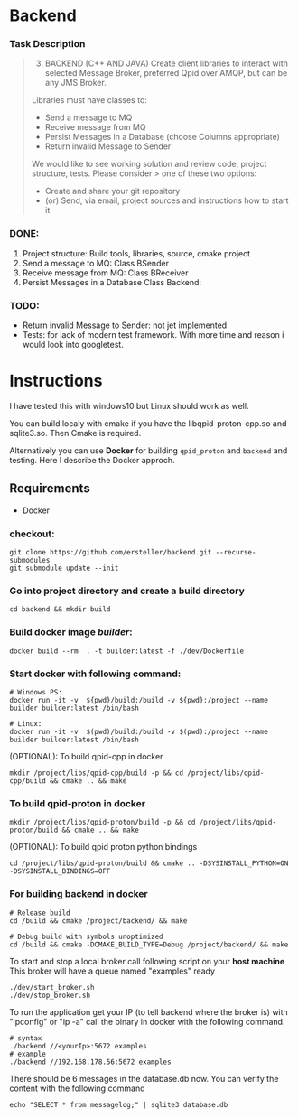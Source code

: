 # Backend
### Task Description 
> 
> 3. BACKEND (C++ AND JAVA) 
> Create client libraries to interact with selected Message Broker, preferred Qpid over AMQP, but can be any JMS Broker.
>  
> Libraries must have classes to: 
> - Send a message to MQ 
> - Receive message from MQ 
> - Persist Messages in a Database (choose Columns appropriate) 
> - Return invalid Message to Sender 
> 
> We would like to see working solution and review code, project structure, tests. Please consider > one of these two options: 
> - Create and share your git repository 
> - (or) Send, via email, project sources and instructions how to start it 

### DONE:
1. Project structure: Build tools, libraries, source, cmake project
1. Send a message to MQ: Class BSender
2. Receive message from MQ: Class BReceiver
3. Persist Messages in a Database Class Backend:

### TODO: 
- Return invalid Message to Sender: not jet implemented 
- Tests: for lack of modern test framework. With more time and reason i would look into googletest.



# Instructions 
I have tested this with windows10 but Linux should work as well. 

You can build localy with cmake if you have the libqpid-proton-cpp.so and sqlite3.so. Then Cmake is required. 

Alternatively you can use **Docker** for building ```qpid_proton``` and ```backend``` and testing. 
Here I describe the Docker approch. 

## Requirements
- Docker

### checkout: 
```
git clone https://github.com/ersteller/backend.git --recurse-submodules
git submodule update --init
```

### Go into project directory and create a build directory
``` 
cd backend && mkdir build
```

### Build docker image *builder*: 
```
docker build --rm  . -t builder:latest -f ./dev/Dockerfile
```

### Start docker with following command:
```
# Windows PS:
docker run -it -v  ${pwd}/build:/build -v ${pwd}:/project --name builder builder:latest /bin/bash

# Linux: 
docker run -it -v  $(pwd)/build:/build -v $(pwd):/project --name builder builder:latest /bin/bash
```

(OPTIONAL): To build qpid-cpp in docker
```
mkdir /project/libs/qpid-cpp/build -p && cd /project/libs/qpid-cpp/build && cmake .. && make
```

### To build qpid-proton in docker
```
mkdir /project/libs/qpid-proton/build -p && cd /project/libs/qpid-proton/build && cmake .. && make
``` 

(OPTIONAL): To build qpid proton python bindings 
```
cd /project/libs/qpid-proton/build && cmake .. -DSYSINSTALL_PYTHON=ON -DSYSINSTALL_BINDINGS=OFF
```

### For building backend in docker
```
# Release build
cd /build && cmake /project/backend/ && make

# Debug build with symbols unoptimized
cd /build && cmake -DCMAKE_BUILD_TYPE=Debug /project/backend/ && make 
```

To start and stop a local broker call following script on your **host machine**
This broker will have a queue named "examples" ready
```
./dev/start_broker.sh
./dev/stop_broker.sh
``` 

To run the application get your IP (to tell backend where the broker is) with "ipconfig" or "ip -a" call the binary in docker with the following command.
```
# syntax
./backend //<yourIp>:5672 examples
# example
./backend //192.168.178.56:5672 examples
```

There should be 6 messages in the database.db now. You can verify the content with the following command
```
echo "SELECT * from messagelog;" | sqlite3 database.db
```
